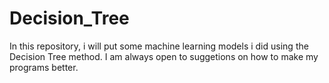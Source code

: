 # Decision_Tree
In this repository, i will put some machine learning models i did using the Decision Tree method.
I am always open to suggetions on how to make my programs better.
